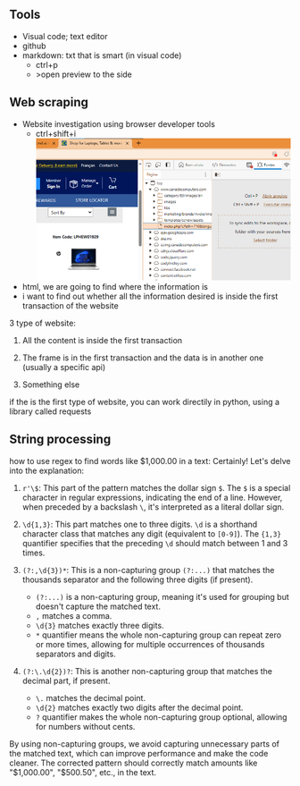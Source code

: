 

## Tools

- Visual code; text editor
- github
- markdown: txt that is smart
    (in visual code)
    - ctrl+p
    - \>open preview to the side

## Web scraping

- Website investigation using browser developer tools
    - ctrl+shift+i 
    ![alt text](image.png)
- html, we are going to find where the information is
- i want to find out whether all the information desired is inside the first transaction of the website


3 type of website:

1) All the content is inside the first transaction

1) The frame is in the first transaction and the data is in another one (usually a specific api)

1) Something else


if the is the first type of website, you can work directily in python, using a library called requests

## String processing

how to use regex to find words like $1,000.00 in a text:
Certainly! Let's delve into the explanation:

1. `r'\$`: This part of the pattern matches the dollar sign `$`. The `$` is a special character in regular expressions, indicating the end of a line. However, when preceded by a backslash `\`, it's interpreted as a literal dollar sign.

2. `\d{1,3}`: This part matches one to three digits. `\d` is a shorthand character class that matches any digit (equivalent to `[0-9]`). The `{1,3}` quantifier specifies that the preceding `\d` should match between 1 and 3 times.

3. `(?:,\d{3})*`: This is a non-capturing group `(?:...)` that matches the thousands separator and the following three digits (if present). 
   - `(?:...)` is a non-capturing group, meaning it's used for grouping but doesn't capture the matched text.
   - `,` matches a comma.
   - `\d{3}` matches exactly three digits.
   - `*` quantifier means the whole non-capturing group can repeat zero or more times, allowing for multiple occurrences of thousands separators and digits.

4. `(?:\.\d{2})?`: This is another non-capturing group that matches the decimal part, if present.
   - `\.` matches the decimal point.
   - `\d{2}` matches exactly two digits after the decimal point.
   - `?` quantifier makes the whole non-capturing group optional, allowing for numbers without cents.

By using non-capturing groups, we avoid capturing unnecessary parts of the matched text, which can improve performance and make the code cleaner. The corrected pattern should correctly match amounts like "$1,000.00", "$500.50", etc., in the text.